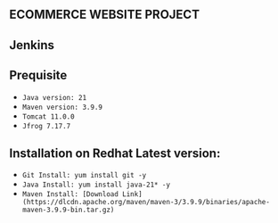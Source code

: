 ## ECOMMERCE WEBSITE PROJECT

## Jenkins
## Prequisite

 * `Java version: 21`
 * `Maven version: 3.9.9`
 * `Tomcat 11.0.0`
 * `Jfrog 7.17.7`

## Installation on Redhat Latest version:
  
* `Git Install: yum install git -y`
* `Java Install: yum install java-21* -y `
* `Maven Install: [Download Link](https://dlcdn.apache.org/maven/maven-3/3.9.9/binaries/apache-maven-3.9.9-bin.tar.gz)`

